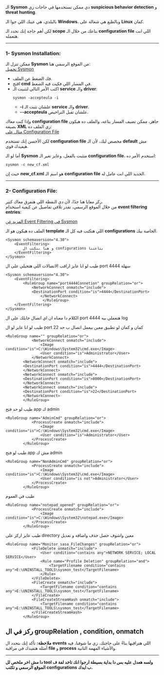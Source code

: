 
الـ **Sysmon** دي ممكن تستخدمها في حاجات زي **suspicious behavior detection** و **threat hunting**.

بالبلدي، هي عينك اللي جوا الـ **Windows**، وبالطبع هي شغالة على **Linux** كمان.

لكن أهم حاجة إنك تحدد الـ **scope** بتاعك من خلال الـ **configuration file** اللي انت هتعمله.

---

### 1- **Sysmon Installation:**

ممكن تنزل الـ **Sysmon** من الموقع الرسمي هنا:  
[تحميل Sysmon](https://download.sysinternals.com/files/Sysmon.zip)

- فك الضغط عن الملف.
- افتح **cmd** في المسار اللي فكيت فيه الضغط.
- اكتب الأمر التالي لتثبيت الـ **service** والـ **driver**:
  ```
  sysmon -accepteula -i
  ```
  - **-i** علشان تثبت الـ **service** والـ **driver**.
  - **--accepteula** علشان تقبل التراخيص.

وإذا كنت معاك **configuration file** جاهز، ممكن تضيف المسار بتاعه، والملف ده هيكون بصيغة **XML** زي الملف ده:  
[مثال على Configuration File]([https://github.com/SwiftOnSecurity/sysmon-config/blob/master/sysmonconfig-export.xml](https://raw.githubusercontent.com/sasa00elsaedy/tools_docs/refs/heads/main/custom_config_file_2.xml))

لكن الأحسن إنك تستخدم **configuration file** مخصص ليك، لأن الـ **default** مش هيفيدك قوي.

أما لو الـ **Sysmon** متثبت بالفعل، وعايز تغير الـ **configuration file**، استخدم الأمر ده:
```
sysmon -c new_cf.xml
```
حيث إن **new_cf.xml** هو اسم الـ **configuration file** الجديد اللي انت عامل له.

---

### 2- **Configuration File:**

ركز معايا هنا جدًا، لأن دي النقطة اللي هتفرق معاك كتير.  
من خلال الموقع الرسمي، تقدر تلاقي تفاصيل عن كيفية استخدام **event filtering entries**:

[المزيد عن Event Filtering في Sysmon](https://learn.microsoft.com/en-us/sysinternals/downloads/sysmon#event-filtering-entries)

الملف ده هيكون هو الـ **template** اللي هتكتب فيه كل الـ **configurations** الخاصة بيك.
```
<Sysmon schemaversion="4.30">
    <EventFiltering>
		و هنا بنكتب ال configurations بتاعتنا
    </EventFiltering>
</Sysmon>
```
طيب لو انا عايز اراقب الاتصالات اللي هتجيلي على ال port 4444 سهلة 
```
<Sysmon schemaversion="4.30">
    <EventFiltering>
		<RuleGroup name="port4444Connetion" groupRelation="or">
		    <NetworkConnect onmatch="include">
			<DestinationPort condition="is">4444</DestinationPort>
	    	    </NetworkConnect>
                 </RuleGroup>
    </EventFiltering>
</Sysmon>
```
الكلام دا معناه ان اي اتصال جايلك على ال port 4444 هتعملي بيه log 

طيب لو انا عايز لو ال port 22 كمان و كمان لو تطبيق معين بيعمل اتصال ب حد 
```
<RuleGroup name="" groupRelation="or">
            <NetworkConnect onmatch="include">
                <Image condition="is">C:\Windows\System32\cmd.exe</Image>
                <User condition="is">Administrator</User>
            </NetworkConnect>
	    <NetworkConnect onmatch="include">
		<DestinationPort condition="is">4444</DestinationPort>
	    </NetworkConnect>
	    <NetworkConnect onmatch="include">
		<DestinationPort condition="is">8000</DestinationPort>
	    </NetworkConnect>
	    <NetworkConnect onmatch="include">
		<DestinationPort condition="is">22</DestinationPort>
	    </NetworkConnect>
        </RuleGroup>
```
طيب لو حد فتح app ك admin
```
<RuleGroup name="AdminCmd" groupRelation="or">
            <ProcessCreate onmatch="include">
                <Image condition="is">C:\Windows\System32\cmd.exe</Image>
                <User condition="is">Administrator</User>
            </ProcessCreate>
        </RuleGroup>
```
طيب لو فتح app مش ك  admin
```
<RuleGroup name="NonAdminCmd" groupRelation="or">
            <ProcessCreate onmatch="include">
                <Image condition="is">C:\Windows\System32\cmd.exe</Image>
                <User condition="is not">Administrator</User>
            </ProcessCreate>
        </RuleGroup>
```
طيب في العموم 
```
<RuleGroup name="notepad_opened" groupRelation="or">
            <ProcessCreate onmatch="include">
                <Image condition="is">C:\Windows\System32\notepad.exe</Image>
            </ProcessCreate>
        </RuleGroup>
```
طيب عايز اركز على directory معين واشوف حصل حذف واضافة و تعديل
```
<RuleGroup name="Monitor_sasa_FileChanges" groupRelation="or">
            <FileDelete onmatch="include">
                <User condition="contains any">NETWORK SERVICE; LOCAL SERVICE</User>
                <Rule name="Profile Deletion" groupRelation="and">
                    <TargetFilename condition="contains any">E:\UNINSTALL_TOOLS\sysmon_test</TargetFilename>
                </Rule>
            </FileDelete>
            <FileCreate onmatch="include">
                <TargetFilename condition="contains any">E:\UNINSTALL_TOOLS\sysmon_test</TargetFilename>
            </FileCreate>
            <FileCreateStreamHash onmatch="include">
                <TargetFilename condition="contains any">E:\UNINSTALL_TOOLS\sysmon_test</TargetFilename>
            </FileCreateStreamHash>
        </RuleGroup>
```
ركز في ال groupRelation , condition, onmatch
---

**ملاحظة:** تأكد إنك بتحدد ال **events** اللي هتراقبها بناءً على حاجتك. زي ما شوفنا، فيه أمثلة هتفيدك في مراقبة **file** و **process** والأشياء المهمة التانية.

---

**دا مش اخر ملخص لل tool ولسه هعدل عليه بس دا بداية بسيطة ارجوا انك تاخد لفة ف الموقع الرسمي و تكتب configurations ب ايدك.**

